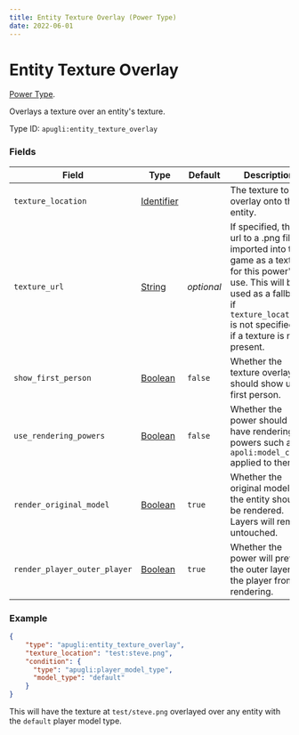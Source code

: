 ```yaml
---
title: Entity Texture Overlay (Power Type)
date: 2022-06-01
---
```


# Entity Texture Overlay

[Power Type](../power_types.md).

Overlays a texture over an entity's texture.

Type ID: `apugli:entity_texture_overlay`

### Fields

Field  | Type | Default | Description
-------|------|---------|-------------
`texture_location` | [Identifier](https://origins.readthedocs.io/en/latest/types/data_types/identifier/) |  | The texture to overlay onto the entity.
`texture_url` | [String](https://origins.readthedocs.io/en/latest/types/data_types/string/) | *optional* | If specified, the url to a .png file imported into the game as a texture for this power's use. This will be used as a fallback if `texture_location` is not specified or if a texture is not present.
`show_first_person` | [Boolean](https://origins.readthedocs.io/en/latest/types/data_types/boolean/) | `false` | Whether the texture overlay should show up in first person.
`use_rendering_powers` | [Boolean](https://origins.readthedocs.io/en/latest/types/data_types/boolean/) | `false` | Whether the power should have rendering powers such as `apoli:model_color` applied to them.
`render_original_model` | [Boolean](https://origins.readthedocs.io/en/latest/types/data_types/boolean/) | `true` | Whether the original model of the entity should be rendered. Layers will remain untouched.
`render_player_outer_player` | [Boolean](https://origins.readthedocs.io/en/latest/types/data_types/boolean/) | `true` | Whether the power will prevent the outer layer of the player from rendering.

### Example
```json
{
    "type": "apugli:entity_texture_overlay",
    "texture_location": "test:steve.png",
    "condition": {
      "type": "apugli:player_model_type",
      "model_type": "default"
    }
}
```
This will have the texture at `test/steve.png` overlayed over any entity with the `default` player model type.
